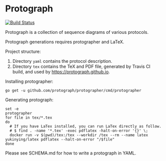 # Protograph

[![Build Status](https://travis-ci.org/protograph/protograph.svg?branch=master)](https://travis-ci.org/protograph/protograph)

Protograph is a collection of sequence diagrams of various protocols.

Protograph generations requires protographer and LaTeX.

Project structure:

1. Directory `yaml` contains the protocol description.
2. Directory `tex` contains the TeX and PDF file, generated by Travis CI build, and used by https://protograph.github.io.

Installing protographer:
```
go get -u github.com/protograph/protographer/cmd/protographer
```

Generating protograph:
```
set -e
protographer
for file in tex/*.tex
do
  # If you have LaTex installed, you can run LaTex directly as follow.
  # $ find . -name '*.tex' -exec pdflatex -halt-on-error '{}' \;
  docker run -v $(pwd)/tex:/tex --workdir /tex --rm --name latex yukinying/latex pdflatex --halt-on-error "/$file"
done
```

Please see SCHEMA.md for how to write a protograph in YAML.

